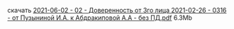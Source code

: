 <!-- [В начало](/docs/index.md) -->

скачать [2021-06-02 - 02 - Доверенность от 3го лица 2021-02-26 - 0316 - от Пузыниной И.А. к Абдракиповой А.А - без ПД.pdf](https://raw.githubusercontent.com/polnomochiya-prava/net-polnomochiy-y-doveritelya-sovcombank-public/master/docs/content/dokumenty-v-sud-dele/2021-06-02-02-doverennost-ot-3go-lica-2021-02-26-nomer-0316-ot-puzyninoi-i-a-k-abdrakipovoi-a-a/2021-06-02%20-%2002%20-%20%D0%94%D0%BE%D0%B2%D0%B5%D1%80%D0%B5%D0%BD%D0%BD%D0%BE%D1%81%D1%82%D1%8C%20%D0%BE%D1%82%203%D0%B3%D0%BE%20%D0%BB%D0%B8%D1%86%D0%B0%202021-02-26%20-%200316%20-%20%D0%BE%D1%82%20%D0%9F%D1%83%D0%B7%D1%8B%D0%BD%D0%B8%D0%BD%D0%BE%D0%B9%20%D0%98.%D0%90.%20%D0%BA%20%D0%90%D0%B1%D0%B4%D1%80%D0%B0%D0%BA%D0%B8%D0%BF%D0%BE%D0%B2%D0%BE%D0%B9%20%D0%90.%D0%90%20-%20%D0%B1%D0%B5%D0%B7%20%D0%9F%D0%94.pdf) 6.3Mb


